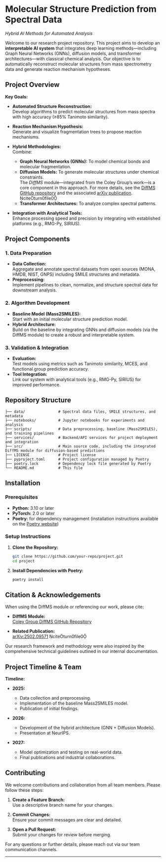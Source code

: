 # Molecular Structure Prediction from Spectral Data  
*Hybrid AI Methods for Automated Analysis*

Welcome to our research project repository. This project aims to develop an **interpretable AI system** that integrates deep learning methods—including Graph Neural Networks (GNNs), diffusion models, and transformer architectures—with classical chemical analysis. Our objective is to automatically reconstruct molecular structures from mass spectrometry data and generate reaction mechanism hypotheses.

## Project Overview

**Key Goals:**

- **Automated Structure Reconstruction:**  
  Develop algorithms to predict molecular structures from mass spectra with high accuracy (≥85% Tanimoto similarity).

- **Reaction Mechanism Hypothesis:**  
  Generate and visualize fragmentation trees to propose reaction mechanisms.

- **Hybrid Methodologies:**  
  Combine:
  - **Graph Neural Networks (GNNs):** To model chemical bonds and molecular fragmentation.
  - **Diffusion Models:** To generate molecular structures under chemical constraints.  
    The *DiffMS* module—integrated from the Coley Group’s work—is a core component in this approach. For more details, see the [DiffMS GitHub repository](https://github.com/coleygroup/DiffMS.git) and the associated [arXiv publication](https://arxiv.org/abs/2502.09571). citeturn0file0
  - **Transformer Architectures:** To analyze complex spectral patterns.

- **Integration with Analytical Tools:**  
  Enhance processing speed and precision by integrating with established platforms (e.g., RMG-Py, SIRIUS).


## Project Components

### 1. Data Preparation  
- **Data Collection:**  
  Aggregate and annotate spectral datasets from open sources (MONA, HMDB, NIST, GNPS) including SMILE structures and metadata.  
- **Preprocessing:**  
  Implement pipelines to clean, normalize, and structure spectral data for downstream analysis.

### 2. Algorithm Development  
- **Baseline Model (Mass2SMILES):**  
  Start with an initial molecular structure prediction model.  
- **Hybrid Architecture:**  
  Build on the baseline by integrating GNNs and diffusion models (via the DiffMS module) to create a robust and interpretable system.

### 3. Validation & Integration  
- **Evaluation:**  
  Test models using metrics such as Tanimoto similarity, MCES, and functional group prediction accuracy.
- **Tool Integration:**  
  Link our system with analytical tools (e.g., RMG-Py, SIRIUS) for improved performance.


## Repository Structure

```
├── data/               # Spectral data files, SMILE structures, and metadata
├── notebooks/          # Jupyter notebooks for experiments and analysis
├── scripts/            # Data preprocessing, baseline (Mass2SMILES), and training pipelines
├── services/           # Backend/API services for project deployment and integration
├── src/                # Main source code, including the integrated DiffMS module for diffusion-based predictions
├── LICENSE             # Project license
├── pyproject.toml      # Project configuration managed by Poetry
├── poetry.lock         # Dependency lock file generated by Poetry
└── README.md           # This file
```

## Installation

### Prerequisites

- **Python:** 3.10 or later  
- **PyTorch:** 2.0 or later  
- **Poetry:** for dependency management (installation instructions available on the [Poetry website](https://python-poetry.org/))

### Setup Instructions

1. **Clone the Repository:**

   ```bash
   git clone https://github.com/your-repo/project.git
   cd project
   ```

2. **Install Dependencies with Poetry:**

   ```bash
   poetry install
   ```


## Citation & Acknowledgements

When using the DiffMS module or referencing our work, please cite:

- **DiffMS Module:**  
  [Coley Group DiffMS GitHub Repository](https://github.com/coleygroup/DiffMS.git)

- **Related Publication:**  
  [arXiv:2502.09571](https://arxiv.org/abs/2502.09571) citeturn0file0

Our research framework and methodology were also inspired by the comprehensive technical guidelines outlined in our internal documentation.


## Project Timeline & Team

**Timeline:**

- **2025:**  
  - Data collection and preprocessing.  
  - Implementation of the baseline Mass2SMILES model.  
  - Publication of initial findings.

- **2026:**  
  - Development of the hybrid architecture (GNN + Diffusion Models).  
  - Presentation at NeurIPS.

- **2027:**  
  - Model optimization and testing on real-world data.  
  - Final publications and industrial collaborations.

## Contributing

We welcome contributions and collaboration from all team members. Please follow these steps:

1. **Create a Feature Branch:**  
   Use a descriptive branch name for your changes.
   
2. **Commit Changes:**  
   Ensure your commit messages are clear and detailed.

3. **Open a Pull Request:**  
   Submit your changes for review before merging.

For any questions or further details, please reach out via our team communication channels.

---



